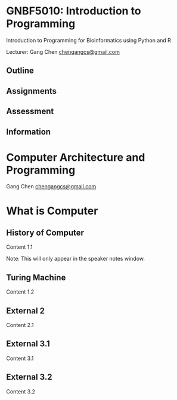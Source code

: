 # GNBF5010: Introduction to Programming

Introduction to Programming for Bioinformatics using Python and R

Lecturer: Gang Chen <chengangcs@gmail.com>


## Outline


## Assignments


## Assessment


## Information



# Computer Architecture and Programming

Gang Chen <chengangcs@gmail.com>



# What is Computer


## History of Computer

Content 1.1

Note: This will only appear in the speaker notes window.


## Turing Machine

Content 1.2



## External 2

Content 2.1



## External 3.1

Content 3.1


## External 3.2

Content 3.2
